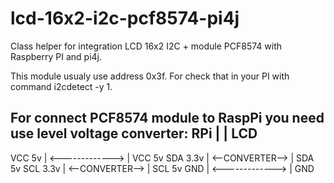 # lcd-16x2-i2c-pcf8574-pi4j
Class helper for integration LCD 16x2 I2C + module PCF8574 with Raspberry PI and pi4j. 

This module usualy use address 0x3f. For check that in your PI with command i2cdetect -y 1.

For connect PCF8574 module to RaspPi you need use level voltage converter:
RPi      |                  | LCD
------------------------------------
VCC 5v   | <------------->  | VCC 5v
SDA 3.3v | <--CONVERTER-->  | SDA 5v
SCL 3.3v | <--CONVERTER-->  | SCL 5v
GND      | <------------->  | GND
